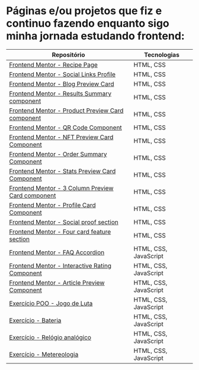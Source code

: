 # Páginas e/ou projetos que fiz e continuo fazendo enquanto sigo minha jornada estudando frontend:

|Repositório|Tecnologias|
|---|---|
|[Frontend Mentor - Recipe Page](https://github.com/carlsgabriel/estudos-Frontend/tree/98ce16f1018a4ecfe362d76c16cb813c8647c38a/Frontend%20Mentor%20-%20Recipe%20Page)| HTML, CSS |
|[Frontend Mentor - Social Links Profile](https://github.com/carlsgabriel/estudos-Frontend/tree/7a454d206512a4344fd53278201f3ec583c842e4/Frontend%20Mentor%20-%20Social%20Links%20Profile)| HTML, CSS |
|[Frontend Mentor - Blog Preview Card](https://github.com/carlsgabriel/estudos-Frontend/tree/af7f427dcc8d2729bd5f68f8b0261959fe1fac07/Frontend%20Mentor%20-%20Blog%20preview%20card)| HTML, CSS |
|[Frontend Mentor - Results Summary component](https://github.com/carlsgabriel/estudos-Frontend/tree/38ce9d30039846ae70e8a00d5d32076ead8d2304/Frontend%20Mentor%20-%20Results%20summary%20component)| HTML, CSS |
|[Frontend Mentor - Product Preview Card component](https://github.com/carlsgabriel/estudos-Frontend/tree/f916426cc87f1b6f16c8d51e7f611f83f0fe5e62/Frontend%20Mentor%20-%20Product%20preview%20card%20component)| HTML, CSS |
|[Frontend Mentor - QR Code Component](https://github.com/carlsgabriel/estudos-Frontend/tree/ede9801e66336918bc222783bdbd0f8b346eff5f/Frontend%20Mentor%20-%20QR%20code%20component)| HTML, CSS |
|[Frontend Mentor - NFT Preview Card Component](https://github.com/carlsgabriel/estudos-Frontend/tree/bf621340623f4bf7632a40b12c80b77b87937281/Frontend%20Mentor%20-%20NFT%20preview%20card%20component)| HTML, CSS |
|[Frontend Mentor - Order Summary Component](https://github.com/carlsgabriel/estudos-Frontend/tree/8a542a8300c9818c66a69d3ecaca3737ba463aba/Frontend%20Mentor%20-%20Order%20summary%20component)| HTML, CSS |
|[Frontend Mentor - Stats Preview Card Component](https://github.com/carlsgabriel/estudos-Frontend/tree/250389a19cbb647cca84bfc92d9afcf4f1cabd2b/Frontend%20Mentor%20-%20Stats%20preview%20card%20component)| HTML, CSS |
|[Frontend Mentor - 3 Column Preview Card component](https://github.com/carlsgabriel/estudos-Frontend/tree/4e0564a4fbe9e17534b6ade258dc94ad30680a51/Frontend%20Mentor%20-%203%20Column%20preview%20card%20component)| HTML, CSS |
|[Frontend Mentor - Profile Card Component](https://github.com/carlsgabriel/estudos-Frontend/tree/265caee9c6d5e352bcc9ca31f34dab768b981706/Frontend%20Mentor%20-%20Profile%20Card%20Component)| HTML, CSS |
|[Frontend Mentor - Social proof section](https://github.com/carlsgabriel/estudos-Frontend/tree/e96e234eaa997e123abf8d1be1ba2a2aaafa44e8/Frontend%20Mentor%20-%20Social%20proof%20section)| HTML, CSS |
|[Frontend Mentor - Four card feature section](https://github.com/carlsgabriel/estudos-Frontend/tree/834f50e2ab9e0aeedb7683b77a9d18dc8dfd7d39/Frontend%20Mentor%20-%20Four%20Card%20Feature%20Section)| HTML, CSS |
|[Frontend Mentor - FAQ Accordion](https://github.com/carlsgabriel/estudos-Frontend/tree/b8b8ee1a7f296c962b0be90a8b0bfc2482e27ea7/Frontend%20Mentor%20-%20FAQ%20Accordion)| HTML, CSS, JavaScript |
|[Frontend Mentor - Interactive Rating Component](https://github.com/carlsgabriel/estudos-Frontend/tree/314a715a3e65ee66e3a6f9e5b6bdbd4091076606/Frontend%20Mentor%20-%20Interactive%20Rating%20Component)| HTML, CSS, JavaScript |
|[Frontend Mentor - Article Preview Component](https://github.com/carlsgabriel/estudos-Frontend/tree/901523d887d8317fdc9db6e2501c6906bac89cf5/Frontend%20Mentor%20-%20Article%20Preview%20Component)| HTML, CSS, JavaScript |
|[Exercício POO - Jogo de Luta](https://github.com/carlsgabriel/estudos-Frontend/tree/fbe878bdcc5087133c31d980989365e465c9526a/Exerc%C3%ADcio%20POO%20-%20Jogo%20de%20Luta)| HTML, CSS, JavaScript |
|[Exercício - Bateria](https://github.com/carlsgabriel/estudos-Frontend/tree/de42660a0189fb942eff6b67f6fc0b8aa6d04224/Exerc%C3%ADcio%20-%20Bateria)| HTML, CSS, JavaScript |
|[Exercício - Relógio analógico](https://github.com/carlsgabriel/estudos-Frontend/tree/main/Exerc%C3%ADcio%20-%20Rel%C3%B3gio%20anal%C3%B3gico)| HTML, CSS, JavaScript |
|[Exercício - Metereologia](https://github.com/carlsgabriel/estudos-Frontend/tree/319363e42b90a4df87938d616f88bd548fea48b8/Exerc%C3%ADcio%20-%20Metereologia)| HTML, CSS, JavaScript |
